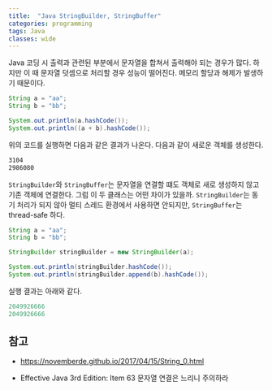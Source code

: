 ```yaml
---
title:  "Java StringBuilder, StringBuffer"
categories: programming
tags: Java
classes: wide
---
```


Java 코딩 시 출력과 관련된 부분에서 문자열을 합쳐서 출력해야 되는 경우가 많다. 하지만 이 때 문자열 덧셈으로 처리할 경우 성능이 떨어진다. 메모리 할당과 해제가 발생하기 때문이다.

```java
String a = "aa";
String b = "bb";

System.out.println(a.hashCode());
System.out.println((a + b).hashCode());
```

위의 코드를 실행하면 다음과 같은 결과가 나온다. 다음과 같이 새로운 객체를 생성한다.

```bash
3104
2986080
```

`StringBuilder`와 `StringBuffer`는 문자열을 연결할 떄도 객체로 새로 생성하지 않고 기존 객체에 연결한다. 그럼 이 두 클래스는 어떤 차이가 있을까. `StringBuilder`는 동기 처리가 되지 않아 멀티 스레드 환경에서 사용하면 안되지만, `StringBuffer`는 thread-safe 하다.

```java
String a = "aa";
String b = "bb";

StringBuilder stringBuilder = new StringBuilder(a);

System.out.println(stringBuilder.hashCode());
System.out.println(stringBuilder.append(b).hashCode());
```

실행 결과는 아래와 같다.

```java
2049926666
2049926666
```

## 참고

- <https://novemberde.github.io/2017/04/15/String_0.html>

- Effective Java 3rd Edition: Item 63 문자열 연결은 느리니 주의하라